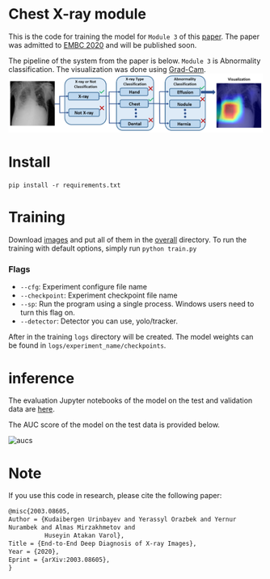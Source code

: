 # Chest X-ray module

This is the code for training the model for ```Module 3``` of this [paper](https://arxiv.org/ftp/arxiv/papers/2003/2003.08605.pdf). 
The paper was admitted to [EMBC 2020](https://embc.embs.org/2020/) and will be published soon.

The pipeline of the system from the paper is below. ```Module 3``` is Abnormality classification. The visualization was done using [Grad-Cam](https://arxiv.org/abs/1610.02391).
![The pipeline](./pics/ProjectIllustration.jpg)


# Install
```pip install -r requirements.txt```

# Training
Download [images](https://nihcc.app.box.com/v/ChestXray-NIHCC) and put all of them in the [overall](overall) directory.
To run the training with default options, simply run `python train.py`
### Flags
- `--cfg`: Experiment configure file name
- `--checkpoint`: Experiment checkpoint file name
- `--sp`: Run the program using a single process. Windows users need to turn this flag on.
- `--detector`: Detector you can use, yolo/tracker.

After in the training ```logs``` directory will be created. The model weights can be found in ```logs/experiment_name/checkpoints```.

# inference

The evaluation Jupyter notebooks of the model on the test and validation data are [here](inference).

The AUC score of the model on the test data is provided below.

![aucs](./pics/aucs.png)

# Note
If you use this code in research, please cite the following paper:
```
@misc{2003.08605,
Author = {Kudaibergen Urinbayev and Yerassyl Orazbek and Yernur Nurambek and Almas Mirzakhmetov and 
          Huseyin Atakan Varol},
Title = {End-to-End Deep Diagnosis of X-ray Images},
Year = {2020},
Eprint = {arXiv:2003.08605},
}
```


